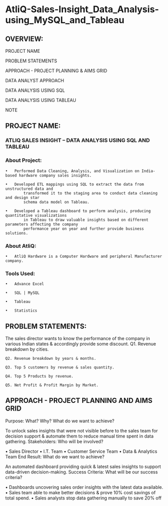 # AtliQ-Sales-Insight_Data_Analysis-using_MySQL_and_Tableau

## OVERVIEW:

PROJECT NAME

PROBLEM STATEMENTS

APPROACH - PROJECT PLANNING & AIMS GRID

DATA ANALYST APPROACH

DATA ANALYSIS USING SQL

DATA ANALYSIS USING TABLEAU

NOTE


## PROJECT NAME:

### ATLIQ SALES INSIGHT – DATA ANALYSIS USING SQL AND TABLEAU

### About Project:
    •	Performed Data Cleaning, Analysis, and Visualization on India-based hardware company sales insights.

    •	Developed ETL mappings using SQL to extract the data from unstructured data and 
            transformed it to the staging area to conduct data cleaning and design star 
            schema data model on Tableau.

    •	Developed a Tableau dashboard to perform analysis, producing quantitative visualizations 
            in Tableau to draw valuable insights based on different parameters affecting the company 
            performance year on year and further provide business solutions.



### About AtliQ:

    •	AtliQ Hardware is a Computer Hardware and peripheral Manufacturer company.

### Tools Used:
    •	Advance Excel

    •	SQL | MySQL

    •	Tableau

    •	Statistics


## PROBLEM STATEMENTS:

The sales director wants to know the performance of the company in various Indian states & accordingly provide some discount.
    Q1. Revenue breakdown by cities.

    Q2. Revenue breakdown by years & months. 

    Q3. Top 5 customers by revenue & sales quantity.

    Q4. Top 5 Products by revenue.

    Q5. Net Profit & Profit Margin by Market.


## APPROACH - PROJECT PLANNING AND AIMS GRID

Purpose: What? Why? What do we want to achieve?

 To unlock sales insights that were not visible before to the sales team for decision support 
 & automate them to reduce manual time spent in data gathering.
Stakeholders: Who will be involved?

 •	Sales Director
 •	I.T. Team
 •	Customer Service Team
 •	Data & Analytics Team
End Result: What do we want to achieve?

 An automated dashboard providing quick & latest sales insights to support data-driven decision-making.
Success Criteria: What will be our success criteria?

  •	Dashboards uncovering sales order insights with the latest data available.
  •	Sales team able to make better decisions & prove 10% cost savings of total spend.
  •	Sales analysts stop data gathering manually to save 20% off 
